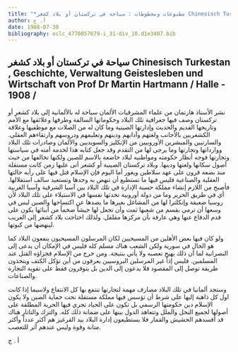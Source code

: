 ```yaml
---
title: "*مطبوعات ومخطوطات : سياحة في تركستان أو بلاد كشغر Chinesisch Turkestan , Geschichte, Verwaltung Geistesleben und Wirtschaft von Prof Dr Martin Hartmann / Halle - 1908 /*. المقتبس 3(7)"
author: أ. ج
date: 1908-07-30
bibliography: oclc_4770057679-i_31-div_10.d1e3407.bib
---
```




##  سياحة في تركستان أو بلاد كشغر   Chinesisch Turkestan  ,  Geschichte, Verwaltung Geistesleben und Wirtschaft  von  Prof  Dr  Martin  Hartmann  /  Halle  -  1908  / 


 نشر  الأستاذ  هارتمان  من علماء المشرقيات الألمان سياحة له بالألمانية إلى بلاد كشغر أو تركستان وصف فيها جغرافية تلك البلاد وحكوماتها السالفة وطرقها وعلائقها مع الأمم وتاريخها القديم والحديث وإدارتها الصينية وما كان له من الصلات مع موظفيها وعلاقة الكشغربين بالأجانب ولغتهم وآدابهم ودينهم وتعليمهم ودروسهم وارتقاءهم العقلي. والسارتيين والمبشرين الأوروبيين من الإنكليز والسويديين والألمان وصادرات تلك البلاد ووارداتها وتجارتها وما يرجى لها من التقدم وقد جعل كتابه هذا لخدمة أمته في سياستها وتجارتها فوجه أنظار حكومته ومواطنيه لبلاد خاضعة بالاسم للصين ولكنها تخالفها من حيث أصول سكانها ولغتها ودينها. وبلاد تركستان الصينية أو كشغر أتى عليها زمن كانت مستقلة منذ بضعة قرون على عهد سلاطين ويغور أما اليوم فإن الإسلام قتل فيها على رأيه حالتها العقلية والصناعية فليس فيها ما تستطيع أن تنهض به وحدها وتستعيد سالف استقلالها. فأصبح من اللازم إنشاء مملكة حسنة الإدارة في تلك البلاد بين آسيا الشرقية وآسيا الغربية أي في طريق الحرير وما من دولة أوروبية تحدثها نفسها في الاستيلاء على تلك البلاد لأن روسيا ضعيفة وإنكلترا لها من المشاغل بغيرها ما يصدها عن اكتساحها والصين ليس في وسعها أن ترمي بقسم من شعبها ثمت وأن تجعل لها جيشاً ضخماً من أبنائها يكون على قدم الدفاع عنها وهي عارفة بأن مركزها مقلقل. ولذلك احتاجت بلاد كشغر إلى الغريب لينهضها من كبوتها. 

 ولو كان فيها بعض الأهلين من المسيحيين لكان المرسلون المسيحيون ينفعون البلاد كما هو الحال في سورية ولكن الشعب هناك مسلم كله فليس في الإمكان أن يدعى إلى النصرانية لما أن ذلك يهيج تعصبه ولا يأتي بنتيجة. ومن خرج من الإسلام فجزاؤه القتل عند المسلمين. فليس إذاً غير المرسلين البروسيين يعرفون من أين تؤكل الكتف ويتخذون طريقة توصل إلى المقصود فلا يدعون إلى الدين بل يتوفرون فقط على تقوية التجارة والصناعات. 

 وستجد ألمانيا في تلك البلاد مصارف مهمة لتجارتها تنتفع بها كل الانتفاع ولاسيما إذا    كانت  اول  كل  ذاهبة إليها على شرط أن تؤسس فيها مملكة مستقلة تحت حماية الصين ولا يكون الإسلام دين حكومتها الرسمي بل تكون على الحياد تجري فيها الحرية المطلقة على أصولها لجميع النحل والملل وتتعاهد الدول بينها على ضمانة ذلك كله. والترك والتاتار هناك قد أفسدهم الحشيش والقمار فلا يستطيعون إدارة البلاد بيد القرغيز هم أكثر عدداً وأكثر متانة وقوة وليس عندهم أثر للتعصب. 

 أ  .  ج 
